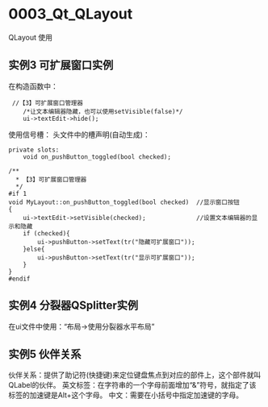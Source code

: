 # 0003_Qt_QLayout
QLayout 使用

## 实例3 可扩展窗口实例
在构造函数中：
```
 //【3】可扩展窗口管理器
    /*让文本编辑器隐藏，也可以使用setVisible(false)*/
    ui->textEdit->hide();
```
使用信号槽：
头文件中的槽声明(自动生成)：
```
private slots:
    void on_pushButton_toggled(bool checked);
```

```
/**
  * 【3】可扩展窗口管理器
  */
#if 1
void MyLayout::on_pushButton_toggled(bool checked)  //显示窗口按钮
{
    ui->textEdit->setVisible(checked);              //设置文本编辑器的显示和隐藏
    if (checked){
        ui->pushButton->setText(tr("隐藏可扩展窗口"));
    }else{
        ui->pushButton->setText(tr("显示可扩展窗口"));
    }
}
#endif
```
## 实例4 分裂器QSplitter实例
在ui文件中使用：“布局->使用分裂器水平布局”

## 实例5 伙伴关系
伙伴关系：提供了助记符(快捷键)来定位键盘焦点到对应的部件上，这个部件就叫QLabel的伙伴。
英文标签：在字符串的一个字母前面增加“&”符号，就指定了该标签的加速键是Alt+这个字母。
中文：需要在小括号中指定加速键的字母。


